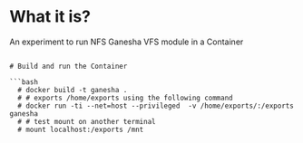 # What it is?

An experiment to run NFS Ganesha VFS module in a Container


```

# Build and run the Container

```bash 
  # docker build -t ganesha .
  # # exports /home/exports using the following command
  # docker run -ti --net=host --privileged  -v /home/exports/:/exports ganesha
  # # test mount on another terminal
  # mount localhost:/exports /mnt


